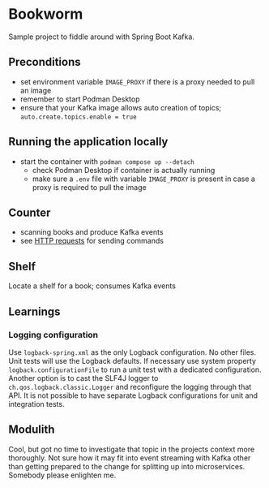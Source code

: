 # Bookworm
Sample project to fiddle around with Spring Boot Kafka.

## Preconditions
- set environment variable `IMAGE_PROXY` if there is a proxy needed to pull an image
- remember to start Podman Desktop
- ensure that your Kafka image allows auto creation of topics; `auto.create.topics.enable = true`

## Running the application locally
- start the container with `podman compose up --detach`
  - check Podman Desktop if container is actually running
  - make sure a `.env` file with variable `IMAGE_PROXY` is present in case a proxy is required to pull the image

## Counter
- scanning books and produce Kafka events
- see [HTTP requests](doc/requests.http) for sending commands

## Shelf
Locate a shelf for a book; consumes Kafka events

## Learnings

### Logging configuration
Use `logback-spring.xml` as the only Logback configuration. No other files. Unit tests will
use the Logback defaults. If necessary use system property `logback.configurationFile` to run
a unit test with a dedicated configuration. Another option is to cast the SLF4J logger to
`ch.qos.logback.classic.Logger` and reconfigure the logging through that API. It is not possible
to have separate Logback configurations for unit and integration tests.

## Modulith
Cool, but got no time to investigate that topic in the projects context more thoroughly.
Not sure how it may fit into event streaming with Kafka other than getting prepared to
the change for splitting up into microservices. Somebody please enlighten me.